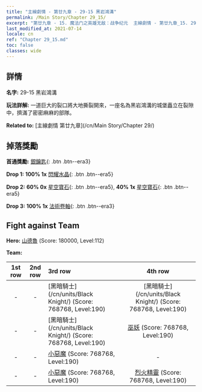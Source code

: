 ```yaml
---
title: "主線劇情 - 第廿九章 - 29-15 黑岩鴻溝"
permalink: /Main Story/Chapter 29_15/
excerpt: "第廿九章 - 15. 魔法门之英雄无敌：战争纪元  主線劇情 - 第廿九章_15. 29-15 黑岩鴻溝"
last_modified_at: 2021-07-14
locale: cn
ref: "Chapter 29_15.md"
toc: false
classes: wide
---
```


## 詳情

 **名字:** 29-15 黑岩鴻溝

 **玩法詳解:** 一道巨大的裂口將大地撕裂開來，一座名為黑岩鴻溝的城堡矗立在裂隙中，擠滿了密密麻麻的部隊。

 **Related to:** [主線劇情 第廿九章](/cn/Main Story/Chapter 29/)

## 掉落獎勵

 **首通獎勵:** [銀鑰匙](/cn/Items/con_693/){: .btn .btn--era3}

 **Drop 1:** **100% 1x** [閃耀水晶](/cn/Items/mat_101/){: .btn .btn--era5}

 **Drop 2:** **60% 0x** [星空寶石](/cn/Items/mat_93/){: .btn .btn--era5}, **40% 1x** [星空寶石](/cn/Items/mat_93/){: .btn .btn--era5}

 **Drop 3:** **100% 1x** [法術卷軸](/cn/Items/con_694/){: .btn .btn--era3}


## Fight against Team
 **Hero:** [山德魯](/cn/heroes/Sandro/) (Score: 180000, Level:112)

 **Team:**


  | 1st row | 2nd row | 3rd row | 4th row |
  |:----:|:----:|:----|:----:|
  | - | - | [黑暗騎士](/cn/units/Black Knight/) (Score: 768768, Level:190)  | [黑暗騎士](/cn/units/Black Knight/) (Score: 768768, Level:190)  |
  | - | - | [黑暗騎士](/cn/units/Black Knight/) (Score: 768768, Level:190)  | [巫妖](/cn/units/Lich/) (Score: 768768, Level:190)  |
  | - | - | [小惡魔](/cn/units/Imp/) (Score: 768768, Level:190)  | - |
  | - | - | [小惡魔](/cn/units/Imp/) (Score: 768768, Level:190)  | [烈火精靈](/cn/units/Efreeti/) (Score: 768768, Level:190)  |


